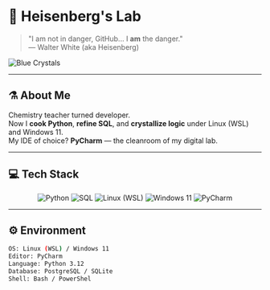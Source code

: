 # 💎 Heisenberg's Lab

> "I am not in danger, GitHub... I **am** the danger."  
> — Walter White (aka Heisenberg)

![Blue Crystals](https://media.tenor.com/0nCouv9MFkUAAAAM/meme.gif)

---

## ⚗️ About Me

Chemistry teacher turned developer.  
Now I **cook Python**, **refine SQL**, and **crystallize logic** under Linux (WSL) and Windows 11.  
My IDE of choice? **PyCharm** — the cleanroom of my digital lab.

---

## 💻 Tech Stack

<div align="center">

![Python](https://img.shields.io/badge/Python-3776AB?style=flat&logo=python&logoColor=yellow)
![SQL](https://img.shields.io/badge/SQL-336791?style=flat&logo=postgresql&logoColor=white)
![Linux (WSL)](https://img.shields.io/badge/Linux%20(WSL)-FCC624?style=flat&logo=linux&logoColor=black)
![Windows 11](https://img.shields.io/badge/Windows%2011-0078D6?style=flat&logo=windows11&logoColor=white)
![PyCharm](https://img.shields.io/badge/PyCharm-000000?style=flat&logo=pycharm&logoColor=green)

</div>

---

## ⚙️ Environment

```bash
OS: Linux (WSL) / Windows 11
Editor: PyCharm
Language: Python 3.12
Database: PostgreSQL / SQLite
Shell: Bash / PowerShel
